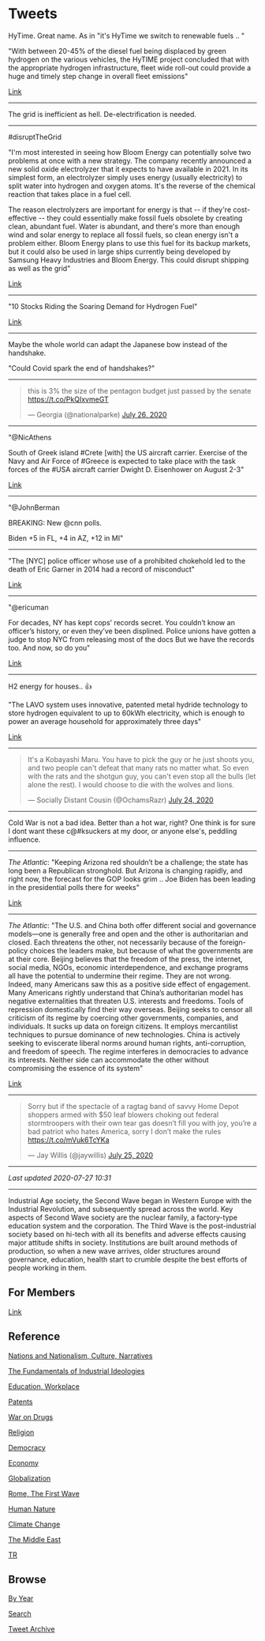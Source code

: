 # Tweets

HyTime. Great name. As in "it's HyTime we switch to renewable fuels  .. "

"With between 20-45% of the diesel fuel being displaced by green
hydrogen on the various vehicles, the HyTIME project concluded that
with the appropriate hydrogen infrastructure, fleet wide roll-out
could provide a huge and timely step change in overall fleet
emissions"

[Link](https://www.greencarcongress.com/2020/07/20200721-hytime.html)

---

The grid is inefficient as hell. De-electrification is needed.

---

\#disruptTheGrid

"I'm most interested in seeing how Bloom Energy can potentially solve
two problems at once with a new strategy. The company recently
announced a new solid oxide electrolyzer that it expects to have
available in 2021. In its simplest form, an electrolyzer simply uses
energy (usually electricity) to split water into hydrogen and oxygen
atoms. It's the reverse of the chemical reaction that takes place in a
fuel cell.

The reason electrolyzers are important for energy is that -- if
they're cost-effective -- they could essentially make fossil fuels
obsolete by creating clean, abundant fuel. Water is abundant, and
there's more than enough wind and solar energy to replace all fossil
fuels, so clean energy isn't a problem either. Bloom Energy plans to
use this fuel for its backup markets, but it could also be used in
large ships currently being developed by Samsung Heavy Industries and
Bloom Energy. This could disrupt shipping as well as the grid"

[Link](https://www.fool.com/investing/2020/07/24/hydrogen-stocks-are-hot-heres-what-to-buy-now.aspx)

---

"10 Stocks Riding the Soaring Demand for Hydrogen Fuel"

[Link](https://247wallst.com/infrastructure/2020/07/24/10-stocks-riding-the-soaring-demand-for-hydrogen-fuel/)

---

Maybe the whole world can adapt the Japanese bow instead of the handshake.

"Could Covid spark the end of handshakes?"

---

<blockquote class="twitter-tweet"><p lang="en" dir="ltr">this is 3% the size of the pentagon budget just passed by the senate <a href="https://t.co/PkQIxvmeGT">https://t.co/PkQIxvmeGT</a></p>&mdash; Georgia (@nationalparke) <a href="https://twitter.com/nationalparke/status/1287478905247498240?ref_src=twsrc%5Etfw">July 26, 2020</a></blockquote> <script async src="https://platform.twitter.com/widgets.js" charset="utf-8"></script>

---

"@NicAthens

South of Greek island \#Crete [with] the US aircraft carrier. Exercise
of the Navy and Air Force of #Greece is expected to take place with
the task forces of the #USΑ aircraft carrier Dwight D. Eisenhower on
August 2-3"

[Link](https://twitter.com/NicAthens/status/1286755908903735298)

---

"@JohnBerman

BREAKING: New @cnn polls.

Biden +5 in FL, +4 in AZ, +12 in MI"

---

"The [NYC] police officer whose use of a prohibited chokehold led to
the death of Eric Garner in 2014 had a record of misconduct"

[Link](https://www.propublica.org/article/nypd-civilian-complaint-review-board-editors-note/amp)

---

"@ericuman

For decades, NY has kept cops’ records secret. You couldn’t know an
officer’s history, or even they’ve been displined. Police unions have
gotten a judge to stop NYC from releasing most of the docs But we have
the records too. And now, so do you"

[Link](https://mobile.twitter.com/ericuman/status/1287408433294180355)

---

H2 energy for houses.. 👍

"The LAVO system uses innovative, patented metal hydride technology to
store hydrogen equivalent to up to 60kWh electricity, which is enough
to power an average household for approximately three days"

[Link](https://fuelcellsworks.com/news/bringing-the-power-of-hydrogen-to-homes-is-a-step-closer/)

---

<blockquote class="twitter-tweet"><p lang="en" dir="ltr">It&#39;s a Kobayashi Maru. You have to pick the guy or he just shoots you, and two people can&#39;t defeat that many rats no matter what. So even with the rats and the shotgun guy, you can&#39;t even stop all the bulls (let alone the rest). I would choose to die with the wolves and lions.</p>&mdash; Socially Distant Cousin (@OchamsRazr) <a href="https://twitter.com/OchamsRazr/status/1286809584921976833?ref_src=twsrc%5Etfw">July 24, 2020</a></blockquote> <script async src="https://platform.twitter.com/widgets.js" charset="utf-8"></script>

---

Cold War is not a bad idea. Better than a hot war, right? One think is
for sure I dont want these c@\#ksuckers at my door, or anyone else's,
peddling influence.

---

*The Atlantic*: "Keeping Arizona red shouldn’t be a challenge; the
state has long been a Republican stronghold. But Arizona is changing
rapidly, and right now, the forecast for the GOP looks grim .. Joe
Biden has been leading in the presidential polls there for weeks"

[Link](https://www.theatlantic.com/politics/archive/2020/07/trump-turning-arizona-blue/614572/)

---

*The Atlantic*: "The U.S. and China both offer different social and
governance models—one is generally free and open and the other is
authoritarian and closed. Each threatens the other, not necessarily
because of the foreign-policy choices the leaders make, but because of
what the governments are at their core. Beijing believes that the
freedom of the press, the internet, social media, NGOs, economic
interdependence, and exchange programs all have the potential to
undermine their regime. They are not wrong. Indeed, many Americans saw
this as a positive side effect of engagement. Many Americans rightly
understand that China’s authoritarian model has negative externalities
that threaten U.S. interests and freedoms. Tools of repression
domestically find their way overseas. Beijing seeks to censor all
criticism of its regime by coercing other governments, companies, and
individuals. It sucks up data on foreign citizens. It employs
mercantilist techniques to pursue dominance of new technologies. China
is actively seeking to eviscerate liberal norms around human rights,
anti-corruption, and freedom of speech. The regime interferes in
democracies to advance its interests. Neither side can accommodate the
other without compromising the essence of its system"

[Link](https://www.theatlantic.com/ideas/archive/2020/07/pompeos-surreal-speech-on-china/614596/)

---

<blockquote class="twitter-tweet"><p lang="en" dir="ltr">Sorry but if the spectacle of a ragtag band of savvy Home Depot shoppers armed with $50 leaf blowers choking out federal stormtroopers with their own tear gas doesn’t fill you with joy, you’re a bad patriot who hates America, sorry I don’t make the rules <a href="https://t.co/mVuk6TcYKa">https://t.co/mVuk6TcYKa</a></p>&mdash; Jay Willis (@jaywillis) <a href="https://twitter.com/jaywillis/status/1286886938633334785?ref_src=twsrc%5Etfw">July 25, 2020</a></blockquote> <script async src="https://platform.twitter.com/widgets.js" charset="utf-8"></script>

---

*Last updated 2020-07-27 10:31*

---

Industrial Age society, the Second Wave began in Western Europe with
the Industrial Revolution, and subsequently spread across the
world. Key aspects of Second Wave society are the nuclear family, a
factory-type education system and the corporation. The Third Wave is
the post-industrial society based on hi-tech with all its benefits and
adverse effects causing major attitude shifts in society. Institutions
are built around methods of production, so when a new wave arrives,
older structures around governance, education, health start to crumble
despite the best efforts of people working in them.

## For Members

[Link](https://thirdwave-members.herokuapp.com)

## Reference

[Nations and Nationalism, Culture, Narratives](/2013/02/nations-and-nationalism.md)

[The Fundamentals of Industrial Ideologies](/2011/04/fundamentals-of-industrial-ideologies.md)

[Education, Workplace](2017/09/education-workplace.md)

[Patents](/2018/09/patents.md)

[War on Drugs](/2019/11/war-on-drugs.md)

[Religion](/2015/04/god-religion.md)

[Democracy](/2016/11/democracy.md)

[Economy](/2018/05/economy.md)

[Globalization](/2018/09/globalization.md)

[Rome, The First Wave](/2017/12/rome.md)

[Human Nature](/2020/07/human-nature.md)

[Climate Change](/2018/12/climate.md)

[The Middle East](/2019/07/middleeast.md)

[TR](../tr)

## Browse

[By Year](years.md)

[Search](search.html)

[Tweet Archive](/tweets/README.md)
